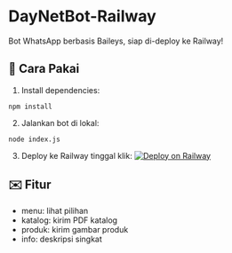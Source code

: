 # DayNetBot-Railway

Bot WhatsApp berbasis Baileys, siap di-deploy ke Railway!

## 🚀 Cara Pakai

1. Install dependencies:
```
npm install
```

2. Jalankan bot di lokal:
```
node index.js
```

3. Deploy ke Railway tinggal klik:
[![Deploy on Railway](https://railway.app/button.svg)](https://railway.app/new/template?template=https://github.com/botdadali/DayNetBot-Railway)

## ✉️ Fitur

- menu: lihat pilihan
- katalog: kirim PDF katalog
- produk: kirim gambar produk
- info: deskripsi singkat